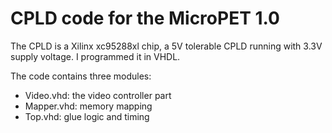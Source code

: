 
# CPLD code for the MicroPET 1.0

The CPLD is a Xilinx xc95288xl chip, a 5V tolerable CPLD running with 3.3V supply voltage.
I programmed it in VHDL.

The code contains three modules:

- Video.vhd: the video controller part
- Mapper.vhd: memory mapping
- Top.vhd: glue logic and timing


